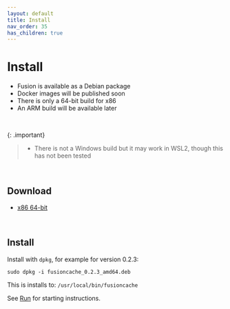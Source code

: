 ```yaml
---
layout: default
title: Install
nav_order: 35
has_children: true
---
```


# Install

- Fusion is available as a Debian package
- Docker images will be published soon
- There is only a 64-bit build for x86
- An ARM build will be available later

<br/>

{: .important}
>- There is not a Windows build but it may work in WSL2, though this has not been tested

<br/>

## Download
- [x86 64-bit](https://fusion.gateway.scarf.sh/package/fusioncache_0.2.3_amd64.deb)

<br/> 

## Install

Install with `dpkg`, for example for version 0.2.3:

`sudo dpkg -i fusioncache_0.2.3_amd64.deb`
 
This is installs to: `/usr/local/bin/fusioncache`

See [Run](run.md) for starting instructions.
